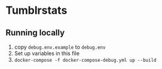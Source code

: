 # Tumblrstats

## Running locally

1. copy `debug.env.example` to `debug.env`
2. Set up variables in this file
3. `docker-compose -f docker-compose-debug.yml up --build`